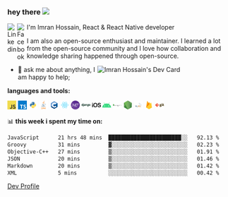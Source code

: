 ### hey there <img src="https://media.giphy.com/media/hvRJCLFzcasrR4ia7z/giphy.gif" width="25px">

<a href="https://www.linkedin.com/in/imran-imu/">
   <img align="left" alt="Linkedin" width="22px" src="https://content.linkedin.com/content/dam/me/business/en-us/amp/brand-site/v2/bg/LI-Bug.svg.original.svg" />
</a>
<a href="https://www.facebook.com/newrian">
  <img align="left" alt="Facebook" width="22px" src="https://gist.githubusercontent.com/ChrisBup/6100ff7896dc235a136bfd47bfff147d/raw/ef5b3e190c633fbb009884d54219699b0340a7af/social-icon-facebook.svg" />
</a>  

I'm Imran Hossain, React & React Native developer

I am also an open-source enthusiast and maintainer. I learned a lot from the open-source community and I love how collaboration and knowledge sharing happened through open-source.

<img align="right" src="https://api.daily.dev/devcards/641108923b3648e5b4f75f005aba428b.png?r=vmk" width="300" alt="Imran Hossain's Dev Card"/>

- 💬 ask me about anything, I am happy to help;

**languages and tools:**

<code><img height="20" src="https://raw.githubusercontent.com/github/explore/80688e429a7d4ef2fca1e82350fe8e3517d3494d/topics/javascript/javascript.png"></code>
<code><img height="20" src="https://raw.githubusercontent.com/github/explore/80688e429a7d4ef2fca1e82350fe8e3517d3494d/topics/typescript/typescript.png"></code>
<code><img height="20" src="https://raw.githubusercontent.com/github/explore/80688e429a7d4ef2fca1e82350fe8e3517d3494d/topics/python/python.png"></code>
<code><img height="20" src="https://raw.githubusercontent.com/github/explore/80688e429a7d4ef2fca1e82350fe8e3517d3494d/topics/java/java.png"></code>
<code><img height="20" src="https://raw.githubusercontent.com/github/explore/80688e429a7d4ef2fca1e82350fe8e3517d3494d/topics/c/c.png"></code>
<code><img height="20" src="https://raw.githubusercontent.com/github/explore/80688e429a7d4ef2fca1e82350fe8e3517d3494d/topics/react/react.png"></code>
<code><img height="20" src="https://raw.githubusercontent.com/github/explore/80688e429a7d4ef2fca1e82350fe8e3517d3494d/topics/dotnet/dotnet.png"></code>
<code><img height="20" src="https://raw.githubusercontent.com/github/explore/80688e429a7d4ef2fca1e82350fe8e3517d3494d/topics/django/django.png"></code>
<code><img height="20" src="https://raw.githubusercontent.com/github/explore/80688e429a7d4ef2fca1e82350fe8e3517d3494d/topics/ios/ios.png"></code>
<code><img height="20" src="https://raw.githubusercontent.com/github/explore/80688e429a7d4ef2fca1e82350fe8e3517d3494d/topics/android/android.png"></code>
<code><img height="20" src="https://raw.githubusercontent.com/github/explore/80688e429a7d4ef2fca1e82350fe8e3517d3494d/topics/mongodb/mongodb.png"></code>
<code><img height="20" src="https://raw.githubusercontent.com/github/explore/80688e429a7d4ef2fca1e82350fe8e3517d3494d/topics/nodejs/nodejs.png"></code>
<code><img height="20" src="https://raw.githubusercontent.com/github/explore/80688e429a7d4ef2fca1e82350fe8e3517d3494d/topics/mysql/mysql.png"></code>
<code><img height="20" src="https://raw.githubusercontent.com/github/explore/80688e429a7d4ef2fca1e82350fe8e3517d3494d/topics/firebase/firebase.png"></code>
<code><img height="20" src="https://raw.githubusercontent.com/github/explore/80688e429a7d4ef2fca1e82350fe8e3517d3494d/topics/git/git.png"></code>

📊 **this week i spent my time on:**

<!--START_SECTION:waka-->

```text
JavaScript      21 hrs 48 mins  ███████████████████████░░   92.13 %
Groovy          31 mins         ▓░░░░░░░░░░░░░░░░░░░░░░░░   02.23 %
Objective-C++   27 mins         ▒░░░░░░░░░░░░░░░░░░░░░░░░   01.91 %
JSON            20 mins         ▒░░░░░░░░░░░░░░░░░░░░░░░░   01.46 %
Markdown        20 mins         ▒░░░░░░░░░░░░░░░░░░░░░░░░   01.42 %
XML             5 mins          ░░░░░░░░░░░░░░░░░░░░░░░░░   00.42 %
```

<a href="https://app.daily.dev/imranimu" target="_blank" class="button pill">Dev Profile</a>

<!--END_SECTION:waka-->
<!-- 
📈 my github stats

<p align="center"> <img src="https://github-readme-stats.vercel.app/api?username=imranimu&show_icons=true&theme=gotham" alt="imranimu" /> -->

